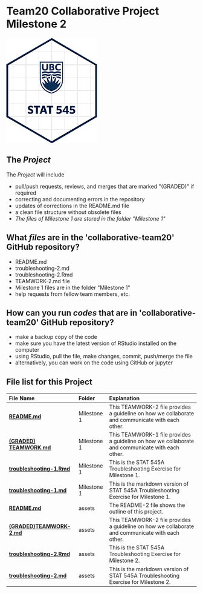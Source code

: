 # Team20 Collaborative Project Milestone 2

<a><img src="/assets/stat545-240x278.png"></a>

## The *_Project_*

The *_Project_* will include

* pull/push requests, reviews, and merges that are marked "(GRADED)" if required
* correcting and documenting errors in the repository
* updates of corrections in the README.md file
* a clean file structure without obsolete files
* _The files of Milestone 1 are stored in the folder "Milestone 1"_

## What *_files_* are in the 'collaborative-team20' GitHub repository?
* README.md
* troubleshooting-2.md
* troubleshooting-2.Rmd
* TEAMWORK-2.md file
* Milestone 1 files are in the folder "Milestone 1"
* help requests from fellow team members, etc.

## How can you run *_codes_* that are in 'collaborative-team20' GitHub repository?
* make a backup copy of the code
* make sure you have the latest version of RStudio installed on the computer
* using RStudio, pull the file, make changes, commit, push/merge the file
* alternatively, you can work on the code using GitHub or jupyter 

## **File list for this Project**

| **File Name**      | **Folder**    |       **Explanation**                          |
|:---------      |:---------      |:--------------------                            |
| **[README.md](https://github.com/stat545ubc-2023/collaborative-team20/blob/main/Milestone%201/README.md)** | Milestone 1 |  This TEAMWORK-2 file provides a guideline on how we collaborate and communicate with each other. |
| **[(GRADED) TEAMWORK.md](https://github.com/stat545ubc-2023/collaborative-team20/blob/main/Milestone%201/(GRADED)%20TEAMWORK.md)**  | Milestone 1  |  This TEAMWORK-1 file provides a guideline on how we collaborate and communicate with each other. |
| **[troubleshooting-1.Rmd](https://github.com/stat545ubc-2023/collaborative-team20/blob/main/Milestone%201/troubleshooting-1.Rmd)** | Milestone 1 |  This is the STAT 545A Troubleshooting Exercise for Milestone 1. |
| **[troubleshooting-1.md](https://github.com/stat545ubc-2023/collaborative-team20/blob/main/Milestone%201/troubleshooting-1.md)** | Milestone 1 |  This is the markdown version of STAT 545A Troubleshooting Exercise for Milestone 1. |
| **[README.md](https://github.com/stat545ubc-2023/collaborative-team20/blob/main/README.md)** | assets |  The README-2 file shows the outline of this project. |
| **[(GRADED)TEAMWORK-2.md](https://github.com/stat545ubc-2023/collaborative-team20/blob/main/TEAMWORK-2.md)**  | assets  |  This TEAMWORK-2 file provides a guideline on how we collaborate and communicate with each other. |
| **[troubleshooting-2.Rmd](https://github.com/stat545ubc-2023/collaborative-team20/blob/main/troubleshooting-2.Rmd)** | assets |  This is the STAT 545A Troubleshooting Exercise for Milestone 2. |
|  **[troubleshooting-2.md](https://github.com/stat545ubc-2023/collaborative-team20/blob/main/troubleshooting-2.md)** | assets |  This is the markdown version of STAT 545A Troubleshooting Exercise for Milestone 2. |
